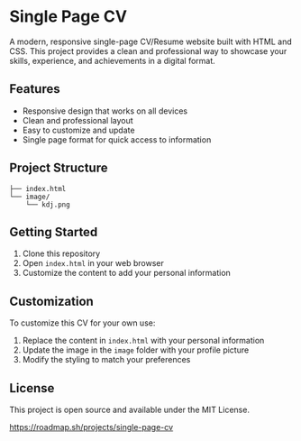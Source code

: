 # Single Page CV

A modern, responsive single-page CV/Resume website built with HTML and CSS. This project provides a clean and professional way to showcase your skills, experience, and achievements in a digital format.

## Features

- Responsive design that works on all devices
- Clean and professional layout
- Easy to customize and update
- Single page format for quick access to information

## Project Structure

```
├── index.html
└── image/
    └── kdj.png
```

## Getting Started

1. Clone this repository
2. Open `index.html` in your web browser
3. Customize the content to add your personal information

## Customization

To customize this CV for your own use:
1. Replace the content in `index.html` with your personal information
2. Update the image in the `image` folder with your profile picture
3. Modify the styling to match your preferences

## License

This project is open source and available under the MIT License.

https://roadmap.sh/projects/single-page-cv
